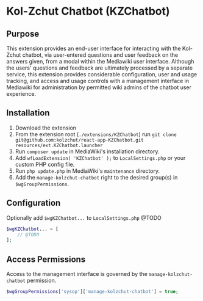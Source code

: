 # Kol-Zchut Chatbot (KZChatbot)

## Purpose

This extension provides an end-user interface for interacting with the Kol-Zchut chatbot,
via user-entered questions and user feedback on the answers given, from a modal within the
Mediawiki user interface. Although the users' questions and feedback are ultimately
processed by a separate service, this extension provides considerable configuration,
user and usage tracking, and access and usage controls with a management interface in
Mediawiki for administration by permitted wiki admins of the chatbot user experience.

## Installation

1. Download the extension
2. From the extension root (`./extensions/KZChatbot`) run
   `git clone git@github.com:kolzchut/react-app-KZChatbot.git resources/ext.KZChatbot.launcher`
3. Run `composer update` in MediaWiki's installation directory.
4. Add `wfLoadExtension( 'KZChatbot' );` to `LocalSettings.php` or your custom PHP config file.
5. Run `php update.php` in MediaWiki's `maintenance` directory.
6. Add the `manage-kolzchut-chatbot` right to the desired group(s) in `$wgGroupPermissions`.

## Configuration

Optionally add `$wgKZChatbot...` to `LocalSettings.php` @TODO

```php
$wgKZChatbot... = [
	// @TODO
];
```

## Access Permissions

Access to the management interface is governed by the `manage-kolzchut-chatbot` permission.

```php
$wgGroupPermissions['sysop']['manage-kolzchut-chatbot'] = true;
```
